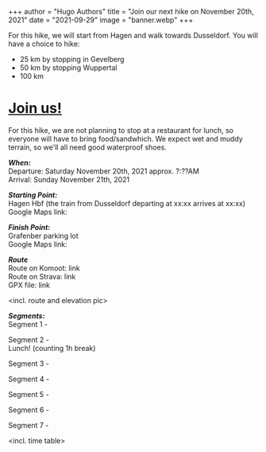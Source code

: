+++
author = "Hugo Authors"
title = "Join our next hike on November 20th, 2021"
date = "2021-09-29"
image = "banner.webp"
+++

For this hike, we will start from Hagen and walk towards Dusseldorf.
You will have a choice to hike:  
- 25 km by stopping in Gevelberg
- 50 km by stopping Wuppertal
- 100 km

# [Join us!](/join-us/)


For this hike, we are not planning to stop at a restaurant for lunch, so everyone will have to bring food/sandwhich. We expect wet and muddy terrain, so we'll all need good waterproof shoes.


***When:***  
Departure: Saturday November 20th, 2021 approx. ?:??AM   
Arrival: Sunday November 21th, 2021

***Starting Point:***  
Hagen Hbf (the train from Dusseldorf departing at xx:xx arrives at xx:xx)  
Google Maps link: <here>  

***Finish Point:***  
Grafenber parking lot  
Google Maps link: 

***Route***  
Route on Komoot: link  
Route on Strava: link  
GPX file: link  

<incl. route and elevation pic>


***Segments:***    
Segment 1 -   


Segment 2 -  
Lunch! (counting 1h break)  

Segment 3 -  

Segment 4 -  

Segment 5 -  

Segment 6 -  

Segment 7 -  

<incl. time table>  
